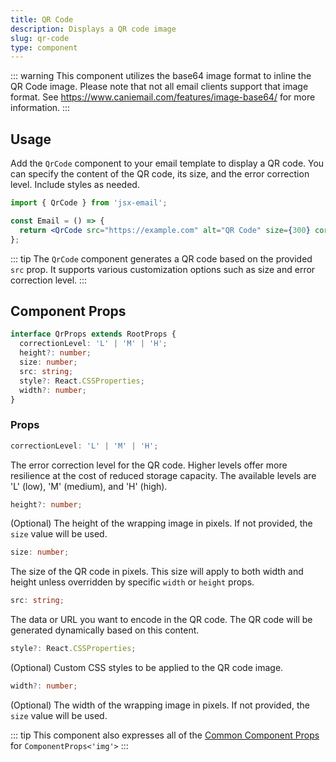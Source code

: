 ```yaml
---
title: QR Code
description: Displays a QR code image
slug: qr-code
type: component
---
```


<!--@include: @/include/header.md-->

::: warning
This component utilizes the base64 image format to inline the QR Code image. Please note that not all email clients support that image format. See https://www.caniemail.com/features/image-base64/ for more information.
:::

<!--@include: @/include/install.md-->

## Usage

Add the `QrCode` component to your email template to display a QR code. You can specify the content of the QR code, its size, and the error correction level. Include styles as needed.

```jsx
import { QrCode } from 'jsx-email';

const Email = () => {
  return <QrCode src="https://example.com" alt="QR Code" size={300} correctionLevel="H" />;
};
```

::: tip
The `QrCode` component generates a QR code based on the provided `src` prop. It supports various customization options such as size and error correction level.
:::

## Component Props

```ts
interface QrProps extends RootProps {
  correctionLevel: 'L' | 'M' | 'H';
  height?: number;
  size: number;
  src: string;
  style?: React.CSSProperties;
  width?: number;
}
```

### Props

```ts
correctionLevel: 'L' | 'M' | 'H';
```

The error correction level for the QR code. Higher levels offer more resilience at the cost of reduced storage capacity. The available levels are 'L' (low), 'M' (medium), and 'H' (high).

```ts
height?: number;
```

(Optional) The height of the wrapping image in pixels. If not provided, the `size` value will be used.

```ts
size: number;
```

The size of the QR code in pixels. This size will apply to both width and height unless overridden by specific `width` or `height` props.

```ts
src: string;
```

The data or URL you want to encode in the QR code. The QR code will be generated dynamically based on this content.

```ts
style?: React.CSSProperties;
```

(Optional) Custom CSS styles to be applied to the QR code image.

```ts
width?: number;
```

(Optional) The width of the wrapping image in pixels. If not provided, the `size` value will be used.

::: tip
This component also expresses all of the [Common Component Props](https://react.dev/reference/react-dom/components/common) for `ComponentProps<'img'>`
:::
